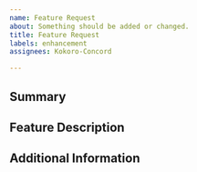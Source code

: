 ```yaml
---
name: Feature Request
about: Something should be added or changed.
title: Feature Request
labels: enhancement
assignees: Kokoro-Concord

---
```


<!--- Please provide a brief but meaningful summary of the feature in the Title above -->

## Summary
<!--- Please give a brief summary about the new feature and why you think it is necessary -->

## Feature Description
<!--- Explain in as much detail as possible about the feature and how you think it should be implemented -->

## Additional Information
<!--- If you are able to, please provide additional resources to supplement your new feature to include artwork, screenshots, etc. -->
